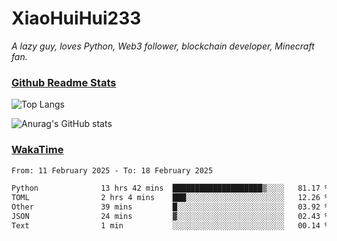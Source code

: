 # XiaoHuiHui233

*A lazy guy, loves Python, Web3 follower, blockchain developer, Minecraft fan.*

### [Github Readme Stats](https://github.com/anuraghazra/github-readme-stats)

![Top Langs](https://github-readme-stats.vercel.app/api/top-langs/?username=XiaoHuiHui233&layout=compact&theme=github_dark)

![Anurag's GitHub stats](https://github-readme-stats.vercel.app/api?username=XiaoHuiHui233&show_icons=true&theme=github_dark)

### [WakaTime](https://wakatime.com)

<!--START_SECTION:waka-->

```txt
From: 11 February 2025 - To: 18 February 2025

Python              13 hrs 42 mins  ████████████████████▒░░░░   81.17 %
TOML                2 hrs 4 mins    ███░░░░░░░░░░░░░░░░░░░░░░   12.26 %
Other               39 mins         █░░░░░░░░░░░░░░░░░░░░░░░░   03.92 %
JSON                24 mins         ▓░░░░░░░░░░░░░░░░░░░░░░░░   02.43 %
Text                1 min           ░░░░░░░░░░░░░░░░░░░░░░░░░   00.14 %
```

<!--END_SECTION:waka-->
